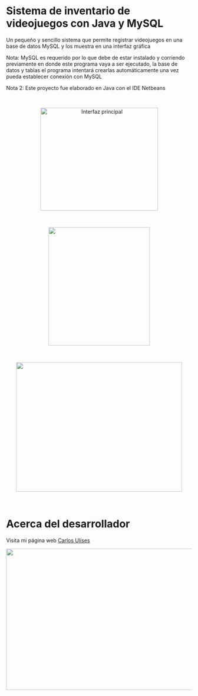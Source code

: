 # Sistema de inventario de videojuegos con Java y MySQL

Un pequeño y sencillo sistema que permite registrar videojuegos en una base de datos MySQL y los muestra en una interfaz gráfica

Nota: MySQL es requerido por lo que debe de estar instalado y corriendo previamente en donde este programa vaya a ser ejecutado, la base de datos y tablas el programa intentará crearlas automáticamente una vez pueda establecer conexión con MySQL

Nota 2: Este proyecto fue elaborado en Java con el IDE Netbeans

<br/>
<p align="center">
<img width="319" height="278" src="https://raw.githubusercontent.com/CarlosUlisesOchoa/Sistema-de-inventario-videojuegos-MySQL/master/project%20images/2019-04-24_09h06_50.png" alt="Interfaz principal" />
</p> <br/>

<p align="center">
<img width="275" height="320" src="https://raw.githubusercontent.com/CarlosUlisesOchoa/Sistema-de-inventario-videojuegos-MySQL/master/project%20images/2019-04-24_09h07_29.png" />
</p>

<br/>
<p align="center">
<img width="450" height="350" src="https://raw.githubusercontent.com/CarlosUlisesOchoa/Sistema-de-inventario-videojuegos-MySQL/master/project%20images/2019-04-24_09h08_31.png" />
</p> <br/>

# Acerca del desarrollador

Visita mi página web [Carlos Ulises](http://www.carlosulises.ml)

<p align="center">
<a href="http://www.carlosulises.ml" target="_BLANK">
<img width="700" height="382" src="https://github.com/CarlosUlisesOchoa/Sistema-de-inventario-videojuegos-MySQL/blob/master/project%20images/2019-04-24_09h08_57.png?raw=true" />
</a>
</p>
